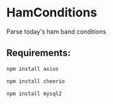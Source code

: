 # HamConditions
Parse today's ham band conditions


## Requirements:
```sh
npm install axios
```

```sh
npm install cheerio
```

```sh
npm install mysql2
```
